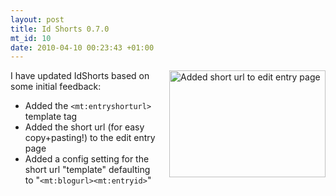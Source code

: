 ```yaml
--- 
layout: post
title: Id Shorts 0.7.0
mt_id: 10
date: 2010-04-10 00:23:43 +01:00
---
```

<a href="http://rayners.org/assets/Edit_Entry_-_David_Raynes_|_Movable_Type_Pro-20100410-002145.jpg"><img alt="Added short url to edit entry page" src="http://rayners.org/assets_c/2010/04/Edit_Entry_-_David_Raynes_|_Movable_Type_Pro-20100410-002145-thumb-250x171-13.jpg" width="250" height="171" class="mt-image-right" style="float: right; margin: 0 0 20px 20px;" /></a>

I have updated IdShorts based on some initial feedback:

* Added the `<mt:entryshorturl>` template tag
* Added the short url (for easy copy+pasting!) to the edit entry page
* Added a config setting for the short url "template" defaulting to "`<mt:blogurl><mt:entryid>`" 
